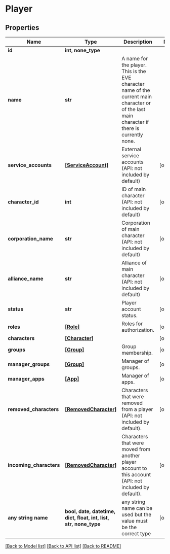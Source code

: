 # Player


## Properties
Name | Type | Description | Notes
------------ | ------------- | ------------- | -------------
**id** | **int, none_type** |  | 
**name** | **str** | A name for the player.  This is the EVE character name of the current main character or of the last main character if there is currently none. | 
**service_accounts** | [**[ServiceAccount]**](ServiceAccount.md) | External service accounts (API: not included by default) | [optional] 
**character_id** | **int** | ID of main character (API: not included by default) | [optional] 
**corporation_name** | **str** | Corporation of main character (API: not included by default) | [optional] 
**alliance_name** | **str** | Alliance of main character (API: not included by default) | [optional] 
**status** | **str** | Player account status. | [optional] 
**roles** | [**[Role]**](Role.md) | Roles for authorization. | [optional] 
**characters** | [**[Character]**](Character.md) |  | [optional] 
**groups** | [**[Group]**](Group.md) | Group membership. | [optional] 
**manager_groups** | [**[Group]**](Group.md) | Manager of groups. | [optional] 
**manager_apps** | [**[App]**](App.md) | Manager of apps. | [optional] 
**removed_characters** | [**[RemovedCharacter]**](RemovedCharacter.md) | Characters that were removed from a player (API: not included by default). | [optional] 
**incoming_characters** | [**[RemovedCharacter]**](RemovedCharacter.md) | Characters that were moved from another player account to this account (API: not included by default). | [optional] 
**any string name** | **bool, date, datetime, dict, float, int, list, str, none_type** | any string name can be used but the value must be the correct type | [optional]

[[Back to Model list]](../README.md#documentation-for-models) [[Back to API list]](../README.md#documentation-for-api-endpoints) [[Back to README]](../README.md)


